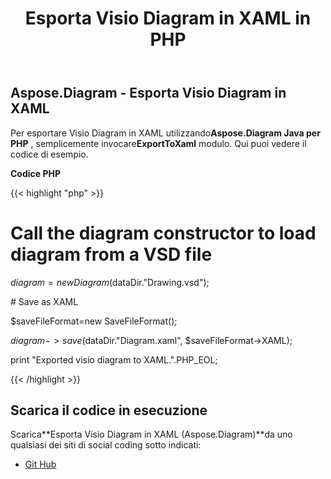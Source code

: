 ﻿---
title: Esporta Visio Diagram in XAML in PHP
type: docs
weight: 60
url: /it/java/export-visio-diagram-to-xaml-in-php/
---
## **Aspose.Diagram - Esporta Visio Diagram in XAML**
 Per esportare Visio Diagram in XAML utilizzando**Aspose.Diagram Java per PHP** , semplicemente invocare**ExportToXaml** modulo. Qui puoi vedere il codice di esempio.

**Codice PHP**

{{< highlight "php" >}}

 # Call the diagram constructor to load diagram from a VSD file

$diagram = new Diagram($dataDir."Drawing.vsd");

\# Save as XAML

$saveFileFormat=new SaveFileFormat();

$diagram->save($dataDir."Diagram.xaml", $saveFileFormat->XAML);

print "Exported visio diagram to XAML.".PHP_EOL;

{{< /highlight >}}
## **Scarica il codice in esecuzione**
 Scarica**Esporta Visio Diagram in XAML (Aspose.Diagram)**da uno qualsiasi dei siti di social coding sotto indicati:

- [Git Hub](https://github.com/asposediagram/Aspose.Diagram-for-Java/blob/master/Plugins/Aspose_Diagram_Java_for_PHP/src/aspose/diagram/LoadingSavingandConverting/ExportToXaml.php)
